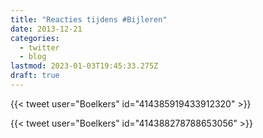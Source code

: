 ```yaml
---
title: "Reacties tijdens #Bijleren"
date: 2013-12-21
categories:
  - twitter
  - blog
lastmod: 2023-01-03T19:45:33.275Z
draft: true
---
```

{{< tweet user="Boelkers" id="414385919433912320" >}}

{{< tweet user="Boelkers" id="414388278788653056" >}}

<!--more-->